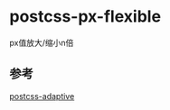 # postcss-px-flexible
px值放大/缩小n倍

## 参考
[postcss-adaptive](https://github.com/songsiqi/postcss-adaptive)